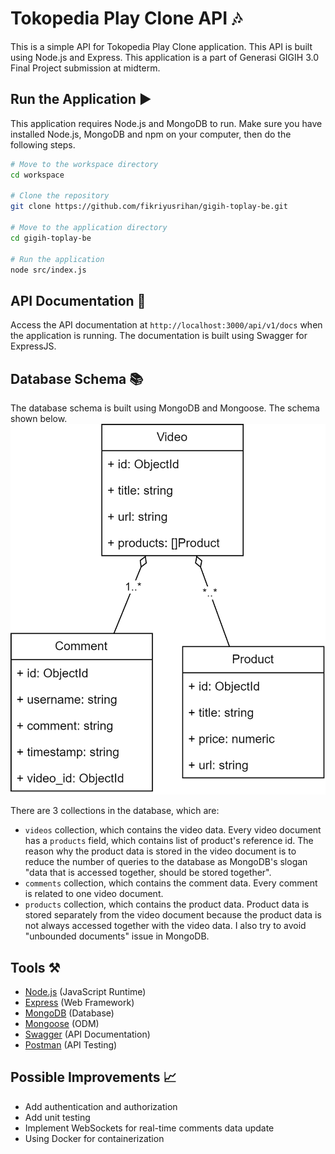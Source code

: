 # Tokopedia Play Clone API 🎶

This is a simple API for Tokopedia Play Clone application. This API is built using Node.js and Express.
This application is a part of Generasi GIGIH 3.0 Final Project submission at midterm.

## Run the Application ▶️

This application requires Node.js and MongoDB to run. Make sure you have installed Node.js, MongoDB and npm on your computer, then do the following steps.

```bash
# Move to the workspace directory
cd workspace

# Clone the repository
git clone https://github.com/fikriyusrihan/gigih-toplay-be.git

# Move to the application directory
cd gigih-toplay-be

# Run the application
node src/index.js
```

## API Documentation 📑

Access the API documentation at `http://localhost:3000/api/v1/docs` when the application is running.
The documentation is built using Swagger for ExpressJS.

## Database Schema 📚

The database schema is built using MongoDB and Mongoose. The schema shown below.
[![N|Solid](https://raw.githubusercontent.com/fikriyusrihan/gigih-toplay-be/master/gigih-toped-play.drawio.png?token=GHSAT0AAAAAABOKS3M2WBUFBBLIBDZ6L4DYZGCWFSA)]()

There are 3 collections in the database, which are:
- `videos` collection, which contains the video data. Every video document has a `products` field, which contains list of product's reference id. The reason why the product data is stored in the video document is to reduce the number of queries to the database as MongoDB's slogan "data that is accessed together, should be stored together".
- `comments` collection, which contains the comment data. Every comment is related to one video document.
- `products` collection, which contains the product data. Product data is stored separately from the video document because the product data is not always accessed together with the video data. I also try to avoid "unbounded documents" issue in MongoDB.

## Tools ⚒️

- [Node.js](https://nodejs.org/en/) (JavaScript Runtime)
- [Express](https://expressjs.com/) (Web Framework)
- [MongoDB](https://www.mongodb.com/) (Database)
- [Mongoose](https://mongoosejs.com/) (ODM)
- [Swagger](https://swagger.io/) (API Documentation)
- [Postman](https://www.postman.com/) (API Testing)

## Possible Improvements 📈
- Add authentication and authorization
- Add unit testing
- Implement WebSockets for real-time comments data update
- Using Docker for containerization